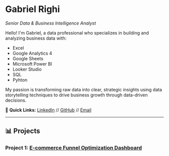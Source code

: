 # Gabriel Righi
_Senior Data & Business Intelligence Analyst_

Hello! I'm Gabriel, a data professional who specializes in building and analyzing business data with:
* Excel
* Google Analytics 4
* Google Sheets
* Microsoft Power BI
* Looker Studio
* SQL
* Pyhton

My passion is transforming raw data into clear, strategic insights using data storytelling techniques to drive business growth through data-driven decisions.

🔗 **Quick Links:** [LinkedIn](https://www.linkedin.com/in/righi/) // [GitHub](https://github.com/righi17) // [Email](mailto:gabriel.righi@hotmail.com)

---
## 📊 Projects

### Project 1: [E-commerce Funnel Optimization Dashboard](./01.md)
